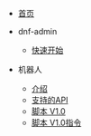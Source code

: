 <!-- docs/_sidebar.md -->

* [首页](/)

* dnf-admin
    * [快速开始](zh-cn/quickstart.md)

* 机器人
    * [介绍](zh-cn/bot/botreadme.md)
    * [支持的API](zh-cn/bot/system_api.md)
    * [脚本 V1.0](zh-cn/bot/script_v1.0.md)
    * [脚本 V1.0指令](zh-cn/bot/script_v1.0_cmd.md)
